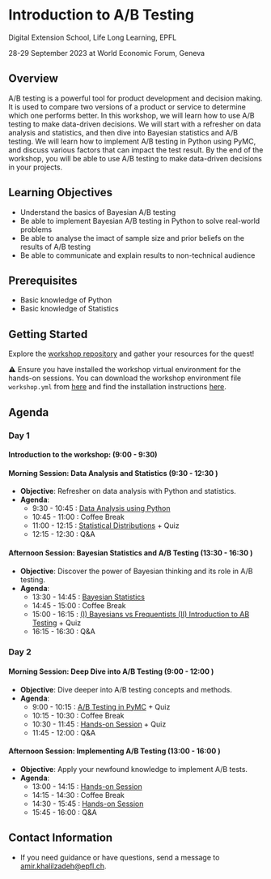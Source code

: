 # Introduction to A/B Testing

Digital Extension School, Life Long Learning, EPFL

28-29 September 2023 at World Economic Forum, Geneva

## Overview

A/B testing is a powerful tool for product development and decision making. It is used to compare two versions of a product or service to determine which one performs better. In this workshop, we will learn how to use A/B testing to make data-driven decisions. We will start with a refresher on data analysis and statistics, and then dive into Bayesian statistics and A/B testing. We will learn how to implement A/B testing in Python using PyMC, and discuss various factors that can impact the test result. By the end of the workshop, you will be able to use A/B testing to make data-driven decisions in your projects.

## Learning Objectives

- Understand the basics of Bayesian A/B testing
- Be able to implement Bayesian A/B testing in Python to solve real-world problems
- Be able to analyse the imact of sample size and prior beliefs on the results of A/B testing
- Be able to communicate and explain results to non-technical audience


## Prerequisites

- Basic knowledge of Python
- Basic knowledge of Statistics


## Getting Started

Explore the [workshop repository](https://github.com/epfl-exts/WEF-workshop-2023/tree/main) and gather your resources for the quest!

<!-- <i class="fa-solid fa-triangle-exclamation fa-xl" style="color: #e84f4f;"></i>  -->

<!-- <img src="./assets/img/icon.png" width="25" />  -->

:warning: Ensure you have installed the workshop virtual environment for the hands-on sessions. You can download the workshop environment file `workshop.yml` from [here](https://github.com/epfl-exts/WEF-workshop-2023/tree/main/assets) and find the installation instructions [here](https://github.com/epfl-exts/WEF-workshop-2023/blob/main/assets/installation/workshop.pdf).


## Agenda

### Day 1

#### Introduction to the workshop: (9:00 - 9:30)
#### Morning Session: Data Analysis and Statistics (9:30  - 12:30 )
- **Objective**: Refresher on data analysis with Python and statistics.
- **Agenda**:
  - 9:30  - 10:45 : [Data Analysis using Python](https://github.com/epfl-exts/WEF-workshop-2023/tree/main/Day1-01)
  - 10:45  - 11:00 : Coffee Break
  - 11:00  - 12:15 : [Statistical Distributions](https://github.com/epfl-exts/WEF-workshop-2023/tree/main/Day1-02) + Quiz
  - 12:15  - 12:30 : Q&A 

#### Afternoon Session: Bayesian Statistics and A/B Testing (13:30  - 16:30 )
- **Objective**: Discover the power of Bayesian thinking and its role in A/B testing.
- **Agenda**:
  - 13:30  - 14:45 : [Bayesian Statistics](https://github.com/epfl-exts/WEF-workshop-2023/tree/main/Day1-03)
  - 14:45  - 15:00 : Coffee Break
  - 15:00  - 16:15 : [(I) Bayesians vs Frequentists (II) Introduction to AB Testing](https://github.com/epfl-exts/WEF-workshop-2023/tree/main/Day1-04) + Quiz
  - 16:15  - 16:30 : Q&A 



### Day 2

#### Morning Session: Deep Dive into A/B Testing (9:00  - 12:00 )
- **Objective**: Dive deeper into A/B testing concepts and methods.
- **Agenda**:
  - 9:00  - 10:15 : [A/B Testing in PyMC](https://github.com/epfl-exts/WEF-workshop-2023/tree/main/Day2-01) + Quiz
  - 10:15  - 10:30 : Coffee Break
  - 10:30  - 11:45 : [Hands-on Session](https://github.com/epfl-exts/WEF-workshop-2023/tree/main/Day2-02) + Quiz
  - 11:45  - 12:00 : Q&A 


#### Afternoon Session: Implementing A/B Testing (13:00  - 16:00 )
- **Objective**: Apply your newfound knowledge to implement A/B tests.
- **Agenda**:
  - 13:00  - 14:15 : [Hands-on Session]()
  - 14:15  - 14:30 : Coffee Break
  - 14:30  - 15:45 : [Hands-on Session]()
  - 15:45  - 16:00 : Q&A 

## Contact Information
- If you need guidance or have questions, send a message to amir.khalilzadeh@epfl.ch.
